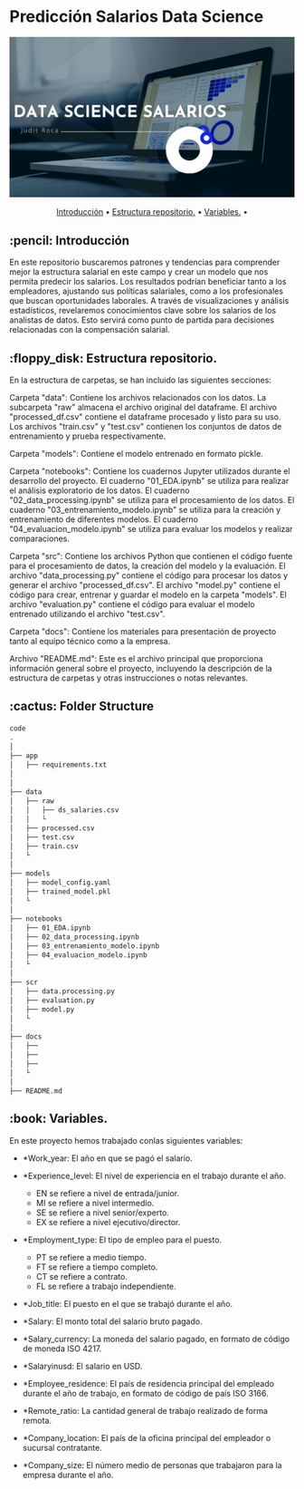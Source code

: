 # Predicción Salarios Data Science

![portada](Data/Portada2.jpg)

<p align="center">
  <a href="#Introducción">Introducción</a> •
  <a href="#Estructura-repositorio.">Estructura repositorio.</a> •
  <a href="#Variables.">Variables.</a> •
</p>  



<h2 id="Introducción"> :pencil: Introducción</h2>

En este repositorio buscaremos patrones y tendencias para comprender mejor la estructura salarial en este campo y crear un modelo que nos permita predecir los salarios. Los resultados podrían beneficiar tanto a los empleadores, ajustando sus políticas salariales, como a los profesionales que buscan oportunidades laborales. A través de visualizaciones y análisis estadísticos, revelaremos conocimientos clave sobre los salarios de los analistas de datos. Esto servirá como punto de partida para decisiones relacionadas con la compensación salarial.



<h2 id="Estructura-repositorio."> :floppy_disk: Estructura repositorio.</h2>

En la estructura de carpetas, se han incluido las siguientes secciones:

Carpeta "data": Contiene los archivos relacionados con los datos. La subcarpeta "raw" almacena el archivo original del dataframe. El archivo "processed_df.csv" contiene el dataframe procesado y listo para su uso. Los archivos "train.csv" y "test.csv" contienen los conjuntos de datos de entrenamiento y prueba respectivamente.

Carpeta "models": Contiene el modelo entrenado en formato pickle.

Carpeta "notebooks": Contiene los cuadernos Jupyter utilizados durante el desarrollo del proyecto. El cuaderno "01_EDA.ipynb" se utiliza para realizar el análisis exploratorio de los datos. El cuaderno "02_data_processing.ipynb" se utiliza para el procesamiento de los datos. El cuaderno "03_entrenamiento_modelo.ipynb" se utiliza para la creación y entrenamiento de diferentes modelos. El cuaderno "04_evaluacion_modelo.ipynb" se utiliza para evaluar los modelos y realizar comparaciones.

Carpeta "src": Contiene los archivos Python que contienen el código fuente para el procesamiento de datos, la creación del modelo y la evaluación. El archivo "data_processing.py" contiene el código para procesar los datos y generar el archivo "processed_df.csv". El archivo "model.py" contiene el código para crear, entrenar y guardar el modelo en la carpeta "models". El archivo "evaluation.py" contiene el código para evaluar el modelo entrenado utilizando el archivo "test.csv".

Carpeta "docs": Contiene los materiales para presentación de proyecto tanto al equipo técnico como a la empresa.

Archivo "README.md": Este es el archivo principal que proporciona información general sobre el proyecto, incluyendo la descripción de la estructura de carpetas y otras instrucciones o notas relevantes.

<h2 id="folder-structure"> :cactus: Folder Structure</h2>

    code
    .
    │
    ├── app
    │   ├── requirements.txt
    │
    │
    ├── data
    │   ├── raw
    │   │   ├── ds_salaries.csv
    │   │   └
    │   ├── processed.csv
    │   ├── test.csv
    │   ├── train.csv
    │   └
    │
    ├── models
    │   ├── model_config.yaml
    │   ├── trained_model.pkl
    │   └
    │
    ├── notebooks
    │   ├── 01_EDA.ipynb
    │   ├── 02_data_processing.ipynb  
    │   ├── 03_entrenamiento_modelo.ipynb
    │   ├── 04_evaluacion_modelo.ipynb
    │   └
    │ 
    ├── scr
    │   ├── data.processing.py
    │   ├── evaluation.py
    │   ├── model.py
    │   └    
    │  
    ├── docs 
    │   ├── 
    │   ├── 
    │   ├──
    │   └  
    │ 
    ├── README.md


<h2 id="Variables."> :book: Variables.</h2>

En este proyecto hemos trabajado conlas siguientes variables:

- *Work_year: El año en que se pagó el salario.

- *Experience_level: El nivel de experiencia en el trabajo durante el año.

    - EN se refiere a nivel de entrada/junior.
    - MI se refiere a nivel intermedio.
    - SE se refiere a nivel senior/experto.
    - EX se refiere a nivel ejecutivo/director.

- *Employment_type: El tipo de empleo para el puesto.

    - PT se refiere a medio tiempo.
    - FT se refiere a tiempo completo.
    - CT se refiere a contrato.
    - FL se refiere a trabajo independiente.

- *Job_title: El puesto en el que se trabajó durante el año.

- *Salary: El monto total del salario bruto pagado.

- *Salary_currency: La moneda del salario pagado, en formato de código de moneda ISO 4217.

- *Salaryinusd: El salario en USD.

- *Employee_residence: El país de residencia principal del empleado durante el año de trabajo, en formato de código de país ISO 3166.

- *Remote_ratio: La cantidad general de trabajo realizado de forma remota.

- *Company_location: El país de la oficina principal del empleador o sucursal contratante.

- *Company_size: El número medio de personas que trabajaron para la empresa durante el año.

